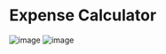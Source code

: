 # Expense Calculator

![image](https://github.com/helen25sur/expense-calculator/assets/65970892/be4a03d7-d3d4-4ba1-a8aa-4ab449a4fb8c)
![image](https://github.com/helen25sur/expense-calculator/assets/65970892/4e3fa5c3-ab84-41a0-aa3a-6c2c3dbb9a8b)
